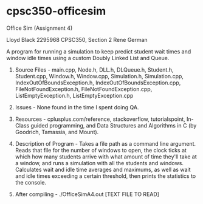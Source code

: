 # cpsc350-officesim
Office Sim (Assignment 4)

Lloyd Black
2295968
CPSC350, Section 2
Rene German

A program for running a simulation to keep predict student wait times and window idle times using a custom Doubly Linked List and Queue.

1. Source Files - main.cpp, Node.h, DLL.h, DLQueue.h, Student.h, Student.cpp, Window.h, Window.cpp, Simulation.h, Simulation.cpp, IndexOutOfBoundsException.h, IndexOutOfBoundsException.cpp, FileNotFoundException.h, FileNotFoundException.cpp, ListEmptyException.h, ListEmptyException.cpp

2. Issues - None found in the time I spent doing QA.

3. Resources - cplusplus.com/reference, stackoverflow, tutorialspoint, In-Class guided programming, and Data Structures and Algorithms in C (by Goodrich, Tamassia, and Mount).

4. Description of Program - Takes a file path as a command line argument. Reads that file for the number of windows to open, the clock ticks at which how many students arrive with what amount of time they'll take at a window, and runs a simulation with all the students and windows. Calculates wait and idle time averages and maximums, as well as wait and idle times exceeding a certain threshold, then prints the statistics to the console.

5. After compiling - ./OfficeSimA4.out [TEXT FILE TO READ]
